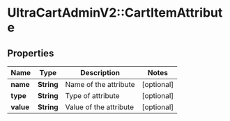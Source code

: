 # UltraCartAdminV2::CartItemAttribute

## Properties
Name | Type | Description | Notes
------------ | ------------- | ------------- | -------------
**name** | **String** | Name of the attribute | [optional] 
**type** | **String** | Type of attribute | [optional] 
**value** | **String** | Value of the attribute | [optional] 


